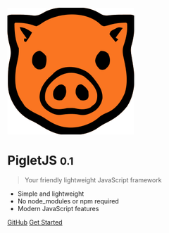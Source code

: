 ![logo](./favicon.svg)

# PigletJS <small>0.1</small>

> Your friendly lightweight JavaScript framework

- Simple and lightweight
- No node_modules or npm required
- Modern JavaScript features

[GitHub](https://github.com/JakubKorytko/PigletJS)
[Get Started](Getting_started)
